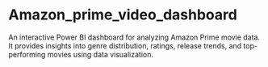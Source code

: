 # Amazon_prime_video_dashboard
An interactive Power BI dashboard for analyzing Amazon Prime movie data. It provides insights into genre distribution, ratings, release trends, and top-performing movies using data visualization.
